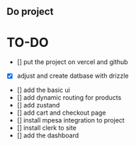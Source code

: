 ## Do project

# TO-DO

-   [] put the project on vercel and github
-   [x] adjust and create datbase with drizzle
-   [] add the basic ui
-   [] add dynamic routing for products
-   [] add zustand
-   [] add cart and checkout page
-   [] install mpesa integration to project
-   [] install clerk to site
-   [] add the dashboard
